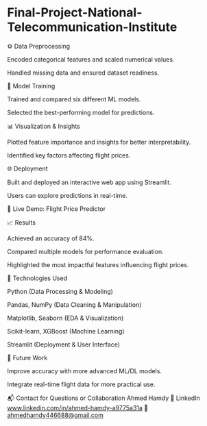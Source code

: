 # Final-Project-National-Telecommunication-Institute
⚙ Data Preprocessing

Encoded categorical features and scaled numerical values.

Handled missing data and ensured dataset readiness.

🤖 Model Training

Trained and compared six different ML models.

Selected the best-performing model for predictions.

📊 Visualization & Insights

Plotted feature importance and insights for better interpretability.

Identified key factors affecting flight prices.

🌐 Deployment

Built and deployed an interactive web app using Streamlit.

Users can explore predictions in real-time.

🔗 Live Demo: Flight Price Predictor

📈 Results

Achieved an accuracy of 84%.

Compared multiple models for performance evaluation.

Highlighted the most impactful features influencing flight prices.

🔧 Technologies Used

Python (Data Processing & Modeling)

Pandas, NumPy (Data Cleaning & Manipulation)

Matplotlib, Seaborn (EDA & Visualization)

Scikit-learn, XGBoost (Machine Learning)

Streamlit (Deployment & User Interface)

📌 Future Work

Improve accuracy with more advanced ML/DL models.

Integrate real-time flight data for more practical use.

📬 Contact for Questions or Collaboration
Ahmed Hamdy
🔗 LinkedIn www.linkedin.com/in/ahmed-hamdy-a9775a31a
📧 ahmedhamdy446688@gmail.com
